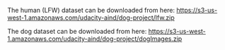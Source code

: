 The human (LFW) dataset can be downloaded from here: https://s3-us-west-1.amazonaws.com/udacity-aind/dog-project/lfw.zip

The dog dataset can be downloaded from here: https://s3-us-west-1.amazonaws.com/udacity-aind/dog-project/dogImages.zip
